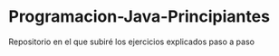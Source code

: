 # Programacion-Java-Principiantes
Repositorio en el que subiré los ejercicios explicados paso a paso
